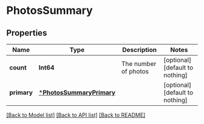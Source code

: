 # PhotosSummary


## Properties
Name | Type | Description | Notes
------------ | ------------- | ------------- | -------------
**count** | **Int64** | The number of photos | [optional] [default to nothing]
**primary** | [***PhotosSummaryPrimary**](PhotosSummaryPrimary.md) |  | [optional] [default to nothing]


[[Back to Model list]](../../README.md#models) [[Back to API list]](../../README.md#api-endpoints) [[Back to README]](../../README.md)


